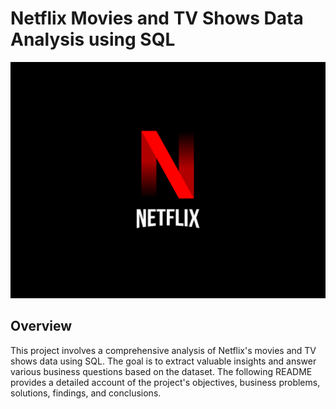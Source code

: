 # Netflix Movies and TV Shows Data Analysis using SQL

![Netflix_logo](https://github.com/Mgit125/Netflix-SQL-Project/blob/main/N.png)

## Overview
This project involves a comprehensive analysis of Netflix's movies and TV shows data using SQL. The goal is to extract valuable insights and answer various business questions based on the dataset. The following README provides a detailed account of the project's objectives, business problems, solutions, findings, and conclusions.

